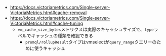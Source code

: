 - https://docs.victoriametrics.com/Single-server-VictoriaMetrics.html#cache-removal
- https://docs.victoriametrics.com/Single-server-VictoriaMetrics.html#cache-tuning
  - `vm_cache_size_bytes`メトリクスは実際のキャッシュサイズで、`type`ラベルでキャッシュの種類を確認できる
    - `promql/rollupResult`タイプはvmselectが`query_range`クエリーのために使うキャッシュ